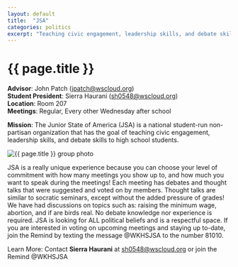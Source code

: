 ```yaml
---
layout: default
title:  "JSA"
categories: politics
excerpt: "Teaching civic engagement, leadership skills, and debate skills to high school students."
---
```


# {{ page.title }}

**Advisor**: John Patch (<jpatch@wscloud.org>)
<br/>**Student President**: Sierra Haurani (<sh0548@wscloud.org>)
<br/>**Location**: Room 207
<br/>**Meetings**: Regular, Every other Wednesday after school

**Mission**: The Junior State of America (JSA) is a national student-run non-partisan organization that has the goal of teaching civic engagement, leadership skills, and debate skills to high school students.

<img src="{{ site.baseurl }}/images/clubs/{{ page.title }}.jpg" alt="{{ page.title }} group photo"/>

JSA is a really unique experience because you can choose your level of commitment with how many meetings you show up to, and how much you want to speak during the meetings! Each meeting has debates and thought talks that were suggested and voted on by members. Thought talks are similar to socratic seminars, except without the added pressure of grades! We have had discussions on topics such as: raising the minimum wage, abortion, and if are birds real. No debate knowledge nor experience is required. JSA is looking for ALL political beliefs and is a respectful space. If you are interested in voting on upcoming meetings and staying up to-date, join the Remind by texting the message @WKHSJSA to the number 81010.

Learn More: Contact **Sierra Haurani** at <sh0548@wscloud.org> or join the Remind @WKHSJSA